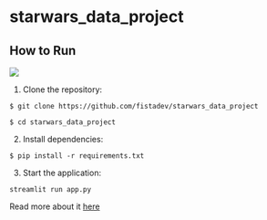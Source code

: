 # starwars_data_project


## How to Run

![](https://cdn.ilpost.it/wp-content/uploads/2019/12/babyyoda.jpg?x72029)

1. Clone the repository:

```
$ git clone https://github.com/fistadev/starwars_data_project

$ cd starwars_data_project
```

2. Install dependencies:

```
$ pip install -r requirements.txt
```

3. Start the application:

```
streamlit run app.py
```

Read more about it [here](https://dumbledore-on-strive.github.io/)
